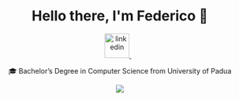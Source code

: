 <h1 align='center'> Hello there, I'm Federico 👋 </h1>

<p align='center'>
    <a href="https://www.linkedin.com/in/tao-ren-federico-ye-48b581300/">
        <img src="https://user-images.githubusercontent.com/88904952/234979284-68c11d7f-1acc-4f0c-ac78-044e1037d7b0.png" alt="linkedin" height="50" width="50" />
    </a>&nbsp;&nbsp;
</p>


<p align='center'>
    🎓 Bachelor’s Degree in Computer Science from University of Padua
</p>
    

<p align='center'>
    <img src="https://github-readme-stats-five-blue-15.vercel.app/api?username=FedeYe&theme=midnight-purple&show=prs_merged,prs_merged_percentage" />
</p> 
<!--
**FedeYe/FedeYe** is a ✨ _special_ ✨ repository because its `README.md` (this file) appears on your GitHub profile.

Here are some ideas to get you started:

- 🔭 I’m currently working on ...
- 🌱 I’m currently learning ...
- 👯 I’m looking to collaborate on ...
- 🤔 I’m looking for help with ...
- 💬 Ask me about ...
- 📫 How to reach me: ...
- 😄 Pronouns: ...
- ⚡ Fun fact: ...
-->
